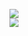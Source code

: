 [![](https://img.shields.io/badge/Made%20With-Github%20Spray-lightgrey.svg?style=for-the-badge&logo=github)](https://github.com/Annihil/github-spray#26497)  
[![](https://i.imgur.com/2DrTn0Z.gif)](https://github.com/Annihil/github-spray)